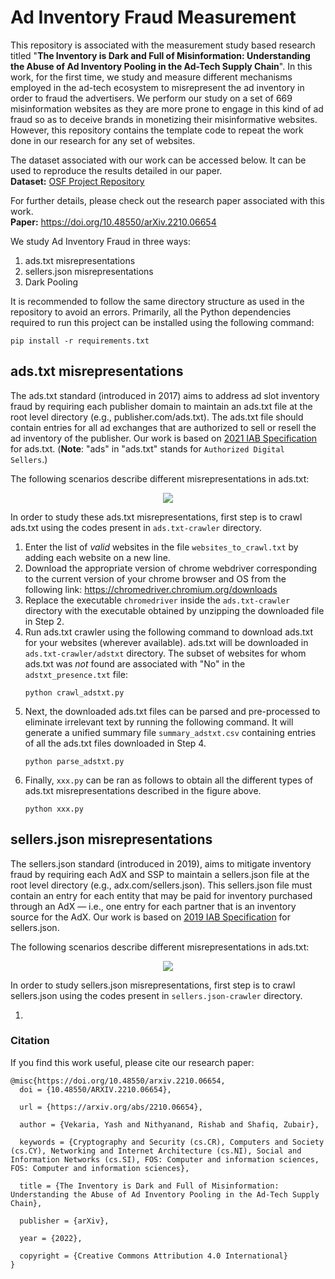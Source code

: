 # Ad Inventory Fraud Measurement

This repository is associated with the measurement study based research titled "**The Inventory is Dark and Full of Misinformation:
Understanding the Abuse of Ad Inventory Pooling in the Ad-Tech Supply Chain**". In this work, for the first time, we study and measure different mechanisms employed in the ad-tech ecosystem to misrepresent the ad inventory in order to fraud the advertisers. We perform our study on a set of 669 misinformation websites as they are more prone to engage in this kind of ad fraud so as to deceive brands in monetizing their misinformative websites. However, this repository contains the template code to repeat the work done in our research for any set of websites. 

The dataset associated with our work can be accessed below. It can be used to reproduce the results detailed in our paper.\
**Dataset:** [OSF Project Repository](https://osf.io/hxfkw/?view_only=bda006ebbd7d4ec2be869cbb198c6bd5)  

For further details, please check out the research paper associated with this work.\
**Paper:** https://doi.org/10.48550/arXiv.2210.06654

We study Ad Inventory Fraud in three ways:
1. ads.txt misrepresentations
2. sellers.json misrepresentations
3. Dark Pooling

It is recommended to follow the same directory structure as used in the repository to avoid an errors. Primarily, all the Python dependencies required to run this project can be installed using the following command:
```
pip install -r requirements.txt
```

## ads.txt misrepresentations

The ads.txt standard (introduced in 2017) aims to address ad slot inventory fraud by requiring each publisher domain to maintain an ads.txt file
at the root level directory (e.g., publisher.com/ads.txt). The ads.txt file should contain entries for all ad exchanges that are authorized to sell or resell the ad inventory of the publisher. Our work is based on [2021 IAB Specification](https://iabtechlab.com/wp-content/uploads/2021/03/ads.txt-1.0.3.pdf) for ads.txt. (**Note**: "ads" in "ads.txt" stands for `Authorized Digital Sellers`.)

The following scenarios describe different misrepresentations in ads.txt:

<p align="center">
  <img src="https://github.com/Yash-Vekaria/Ad-Inventory-Fraud-Measurement/files/9781761/adstxt-inventory-fraud-toy-examples.pdf">
</p>

In order to study these ads.txt misrepresentations, first step is to crawl ads.txt using the codes present in `ads.txt-crawler` directory.

1. Enter the list of _valid_ websites in the file `websites_to_crawl.txt` by adding each website on a new line.
2. Download the appropriate version of chrome webdriver corresponding to the current version of your chrome browser and OS from the following link:
   https://chromedriver.chromium.org/downloads 
3. Replace the executable `chromedriver` inside the `ads.txt-crawler` directory with the executable obtained by unzipping the downloaded file in Step 2.
4. Run ads.txt crawler using the following command to download ads.txt for your websites (wherever available). ads.txt will be downloaded in `ads.txt-crawler/adstxt` directory. The subset of websites for whom ads.txt was _not_ found are associated with "No" in the `adstxt_presence.txt` file:
   ```
   python crawl_adstxt.py
   ```
5. Next, the downloaded ads.txt files can be parsed and pre-processed to eliminate irrelevant text by running the following command. It will generate a unified summary file `summary_adstxt.csv` containing entries of all the ads.txt files downloaded in Step 4.
   ```
   python parse_adstxt.py
   ```
6. Finally, `xxx.py` can be ran as follows to obtain all the different types of ads.txt misrepresentations described in the figure above.
   ```
   python xxx.py
   ```


## sellers.json misrepresentations

The sellers.json standard (introduced in 2019), aims to mitigate inventory fraud by requiring each AdX and SSP to maintain a sellers.json file at the root level directory (e.g., adx.com/sellers.json). This sellers.json file must contain an entry for each entity that may be paid for inventory purchased through an AdX — i.e., one entry for each partner that is an inventory source for the AdX. Our work is based on [2019 IAB Specification](https://iabtechlab.com/wp-content/uploads/2019/07/Sellers.json_Final.pdf) for sellers.json.

The following scenarios describe different misrepresentations in ads.txt:

<p align="center">
  <img src="https://github.com/Yash-Vekaria/Ad-Inventory-Fraud-Measurement/files/9781965/sellersjson-inventory-fraud.pdf">
</p>

In order to study sellers.json misrepresentations, first step is to crawl sellers.json using the codes present in `sellers.json-crawler` directory.

1. 


### Citation

If you find this work useful, please cite our research paper:

```
@misc{https://doi.org/10.48550/arxiv.2210.06654,
  doi = {10.48550/ARXIV.2210.06654},
  
  url = {https://arxiv.org/abs/2210.06654},
  
  author = {Vekaria, Yash and Nithyanand, Rishab and Shafiq, Zubair},
  
  keywords = {Cryptography and Security (cs.CR), Computers and Society (cs.CY), Networking and Internet Architecture (cs.NI), Social and Information Networks (cs.SI), FOS: Computer and information sciences, FOS: Computer and information sciences},
  
  title = {The Inventory is Dark and Full of Misinformation: Understanding the Abuse of Ad Inventory Pooling in the Ad-Tech Supply Chain},
  
  publisher = {arXiv},
  
  year = {2022},
  
  copyright = {Creative Commons Attribution 4.0 International}
}
```
